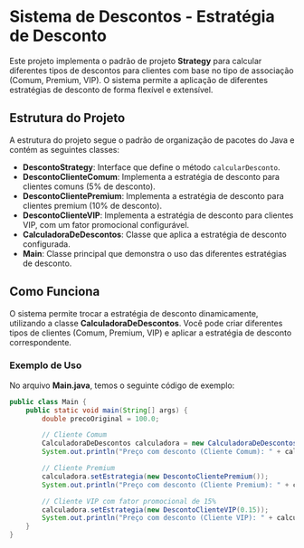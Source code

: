# Sistema de Descontos - Estratégia de Desconto

Este projeto implementa o padrão de projeto **Strategy** para calcular diferentes tipos de descontos para clientes com base no tipo de associação (Comum, Premium, VIP). O sistema permite a aplicação de diferentes estratégias de desconto de forma flexível e extensível.

## Estrutura do Projeto

A estrutura do projeto segue o padrão de organização de pacotes do Java e contém as seguintes classes:

- **DescontoStrategy**: Interface que define o método `calcularDesconto`.
- **DescontoClienteComum**: Implementa a estratégia de desconto para clientes comuns (5% de desconto).
- **DescontoClientePremium**: Implementa a estratégia de desconto para clientes premium (10% de desconto).
- **DescontoClienteVIP**: Implementa a estratégia de desconto para clientes VIP, com um fator promocional configurável.
- **CalculadoraDeDescontos**: Classe que aplica a estratégia de desconto configurada.
- **Main**: Classe principal que demonstra o uso das diferentes estratégias de desconto.

## Como Funciona

O sistema permite trocar a estratégia de desconto dinamicamente, utilizando a classe **CalculadoraDeDescontos**. Você pode criar diferentes tipos de clientes (Comum, Premium, VIP) e aplicar a estratégia de desconto correspondente. 

### Exemplo de Uso

No arquivo **Main.java**, temos o seguinte código de exemplo:

```java
public class Main {
    public static void main(String[] args) {
        double precoOriginal = 100.0;

        // Cliente Comum
        CalculadoraDeDescontos calculadora = new CalculadoraDeDescontos(new DescontoClienteComum());
        System.out.println("Preço com desconto (Cliente Comum): " + calculadora.aplicarDesconto(precoOriginal));

        // Cliente Premium
        calculadora.setEstrategia(new DescontoClientePremium());
        System.out.println("Preço com desconto (Cliente Premium): " + calculadora.aplicarDesconto(precoOriginal));

        // Cliente VIP com fator promocional de 15%
        calculadora.setEstrategia(new DescontoClienteVIP(0.15));
        System.out.println("Preço com desconto (Cliente VIP): " + calculadora.aplicarDesconto(precoOriginal));
    }
}
